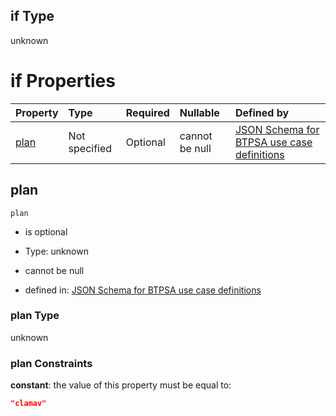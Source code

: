 ## if Type

unknown

# if Properties

| Property      | Type          | Required | Nullable       | Defined by                                                                                                                                                                                                                                  |
| :------------ | :------------ | :------- | :------------- | :------------------------------------------------------------------------------------------------------------------------------------------------------------------------------------------------------------------------------------------ |
| [plan](#plan) | Not specified | Optional | cannot be null | [JSON Schema for BTPSA use case definitions](btpsa-usecase-properties-services-items-allof-1-then-allof-57-then-allof-0-if-properties-plan.md "undefined#/properties/services/items/allOf/1/then/allOf/57/then/allOf/0/if/properties/plan") |

## plan



`plan`

*   is optional

*   Type: unknown

*   cannot be null

*   defined in: [JSON Schema for BTPSA use case definitions](btpsa-usecase-properties-services-items-allof-1-then-allof-57-then-allof-0-if-properties-plan.md "undefined#/properties/services/items/allOf/1/then/allOf/57/then/allOf/0/if/properties/plan")

### plan Type

unknown

### plan Constraints

**constant**: the value of this property must be equal to:

```json
"clamav"
```
